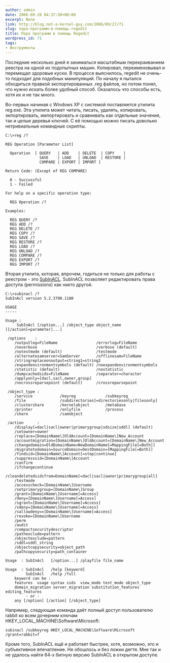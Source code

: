 ```yaml
---
author: admin
date: 2006-09-28 04:37:50+00:00
excerpt: None
link: http://blog.not-a-kernel-guy.com/2006/09/27/71
slug: пара-программ-в-помощь-regedit
title: Пара программ в помощь Regedit
wordpress_id: 71
tags:
- Инструменты
---
```


Последние несколько дней я занималься масштабным перекраиванием реестра на одной их подопытных машин. Копировал, переименовывал и перемещал здоровые куски. В процессе выяснилось, regedit не очень-то подходит для подобных манипуляций. По началу я пытался обходиться правкой экспортированных .reg файлов, но потом понял, что нужно искать более удобный способ. Оказалось что способы есть, хотя их и не так много. 

Во-первых начиная с Windows XP с системой поставляется утилита reg.exe. Эта утилита может читать, писать, удалять, копировать, экпортировать, импортировать и сравнивать как отдельные значения, так и целые деревья ключей. С её помощью можно писать довольно нетривиальные командные скрипты.

    C:\>reg /?

    REG Operation [Parameter List]

      Operation  [ QUERY   | ADD    | DELETE  | COPY    |
                   SAVE    | LOAD   | UNLOAD  | RESTORE |
                   COMPARE | EXPORT | IMPORT ]

    Return Code: (Except of REG COMPARE)

      0 - Succussful
      1 - Failed

    For help on a specific operation type:

      REG Operation /?

    Examples:

      REG QUERY /?
      REG ADD /?
      REG DELETE /?
      REG COPY /?
      REG SAVE /?
      REG RESTORE /?
      REG LOAD /?
      REG UNLOAD /?
      REG COMPARE /?
      REG EXPORT /?
      REG IMPORT /?

Вторая утилита, которая, впрочем, годиться не только для работы с реестром - это [SubInACL](http://www.microsoft.com/downloads/details.aspx?FamilyId=E8BA3E56-D8FE-4A91-93CF-ED6985E3927B&displaylang=en). SubInACL позволяет редактировать права доступа (permissions) как никто другой.

    C:\>subinacl /?
    SubInAcl version 5.2.3790.1180

    USAGE
    -----

    Usage :
         SubInAcl [/option...] /object_type object_name [[/action[=parameter]...]

     /options    :
        /outputlog=FileName                 /errorlog=FileName
        /noverbose                          /verbose (default)
        /notestmode (default)               /testmode
        /alternatesamserver=SamServer       /offlinesam=FileName
        /stringreplaceonoutput=string1=string2
        /expandenvironmentsymbols (default) /noexpandenvironmentsymbols
        /statistic (default)                /nostatistic
        /dumpcachedsids=FileName            /separator=character
        /applyonly=[dacl,sacl,owner,group]
        /nocrossreparsepoint (default)      /crossreparsepoint

     /object_type :
        /service            /keyreg             /subkeyreg
        /file               /subdirectories[=directoriesonly|filesonly]
        /clustershare       /kernelobject       /metabase
        /printer            /onlyfile           /process
        /share              /samobject

     /action      :
        /display[=dacl|sacl|owner|primarygroup|sdsize|sddl] (default)
        /setowner=owner
        /replace=[DomainName\]OldAccount=[DomainName\]New_Account
        /accountmigration=[DomainName\]OldAccount=[DomainName\]New_Account
        /changedomain=OldDomainName=NewDomainName[=MappingFile[=Both]]
        /migratetodomain=SourceDomain=DestDomain=[MappingFile[=Both]]
        /findsid=[DomainName\]Account[=stop|continue]
        /suppresssid=[DomainName\]Account
        /confirm
        /ifchangecontinue
        /cleandeletedsidsfrom=DomainName[=dacl|sacl|owner|primarygroup|all]
        /testmode
        /accesscheck=[DomainName\]Username
        /setprimarygroup=[DomainName\]Group
        /grant=[DomainName\]Username[=Access]
        /deny=[DomainName\]Username[=Access]
        /sgrant=[DomainName\]Username[=Access]
        /sdeny=[DomainName\]Username[=Access]
        /sallowdeny==[DomainName\]Username[=Access]
        /revoke=[DomainName\]Username
        /perm
        /audit
        /compactsecuritydescriptor
        /pathexclude=pattern
        /objectexclude=pattern
        /sddl=sddl_string
        /objectcopysecurity=object_path
        /pathcopysecurity=path_container

    Usage  : SubInAcl   [/option...] /playfile file_name

    Usage  : SubInAcl   /help [keyword]
             SubInAcl   /help /full
        keyword can be :
        features  usage syntax sids  view_mode test_mode object_type
        domain_migration server_migration substitution_features editing_features
             - or -
        any [/option] [/action] [/object_type]

Например, следующая команда даёт полный доступ пользователю rabbit ко всем дочерним ключам HKEY_LOCAL_MACHINE\Software\Microsoft:

`subinacl /subkeyreg HKEY_LOCAL_MACHINE\Software\Microsoft /grant=rabbit=f`

Кроме того, SubInACL ещё и работает быстрее, хотя, возможно, это и субъективное впечатление. Не обошлось и без ложки дегтя. Мне так и не удалось найти 64-х битную версию SubInACL в открытом доступе. 
